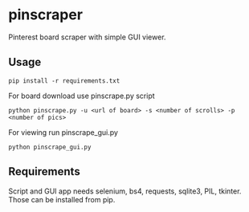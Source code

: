 # pinscraper
Pinterest board scraper with simple GUI viewer.

## Usage
```
pip install -r requirements.txt
```
For board download use pinscrape.py script
```
python pinscrape.py -u <url of board> -s <number of scrolls> -p <number of pics>
```
For viewing run pinscrape_gui.py
```
python pinscrape_gui.py
```

## Requirements
Script and GUI app needs selenium, bs4, requests, sqlite3, PIL, tkinter. Those can be installed from pip.




